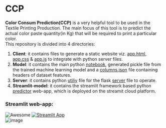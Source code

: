 # CCP
**Color Consum Prediction(CCP)** is a very helpful tool to be used in the Textile Printing Production. The main focus of this tool is to predict the actual color paste quantity(in Kg) that will be required to print a particular color.  
This repository is divided into 4 directories:  
1. **Client**: it contains files to generate a static website viz. [app.html](https://github.com/sinchan-s/CCP/blob/main/client/app.html), [app.css](https://github.com/sinchan-s/CCP/blob/main/client/app.css) & [app.js](https://github.com/sinchan-s/CCP/blob/main/client/app.js) to integrate with python server files.
2. **Model**: it contains the main python [notebook](https://github.com/sinchan-s/CCP/blob/main/model/Color-Consum-Prediction.ipynb), generated pickle file from the trained machine learning model and a [columns.json](https://github.com/sinchan-s/CCP/blob/main/model/columns.json) file containing headers of dataset features.
3. **Server**: it contains python [utiliy](https://github.com/sinchan-s/CCP/blob/main/server/util.py) file for the flask [server](https://github.com/sinchan-s/CCP/blob/main/server/server.py) file to operate.
4. **Streamlit-model**: it contains the streamlit framework based python [predictor](https://github.com/sinchan-s/CCP/blob/main/streamlit-model/st-color_pred.py) web-app, which is deployed on the streamit cloud platform.  
   
### Streamlit web-app:
![Awesome](https://cdn.rawgit.com/sindresorhus/awesome/d7305f38d29fed78fa85652e3a63e154dd8e8829/media/badge.svg)
[![Streamlit App](https://static.streamlit.io/badges/streamlit_badge_black_white.svg)](https://sinchan-s-ccp-streamlit-modelst-color-pred-9yqvu3.streamlitapp.com/)   
![image](https://user-images.githubusercontent.com/63915540/179753006-74ee78e5-c94b-4f0f-b679-5155bb01bfb5.png)

